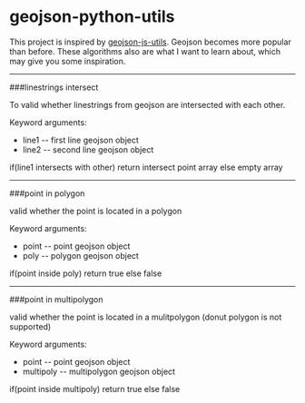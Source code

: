 # geojson-python-utils

This project is inspired by [geojson-js-utils](https://github.com/maxogden/geojson-js-utils). Geojson becomes more popular than before. These algorithms also are what I want to learn about, which may give you some inspiration.

****
###linestrings intersect

To valid whether linestrings from geojson are intersected with each other.

Keyword arguments:

- line1 -- first line geojson object
- line2 -- second line geojson object

if(line1 intersects with other) return intersect point array else empty array

****
###point in polygon

valid whether the point is located in a polygon

Keyword arguments:

- point -- point geojson object
- poly  -- polygon geojson object

if(point inside poly) return true else false

****
###point in multipolygon

valid whether the point is located in a mulitpolygon (donut polygon is not supported)

Keyword arguments:

- point      -- point geojson object
- multipoly  -- multipolygon geojson object

if(point inside multipoly) return true else false